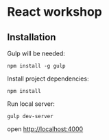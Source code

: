 # React workshop

## Installation

Gulp will be needed:

`npm install -g gulp`

Install project dependencies:

`npm install`

Run local server:

`gulp dev-server`

open [http://localhost:4000](http://localhost:4000)
